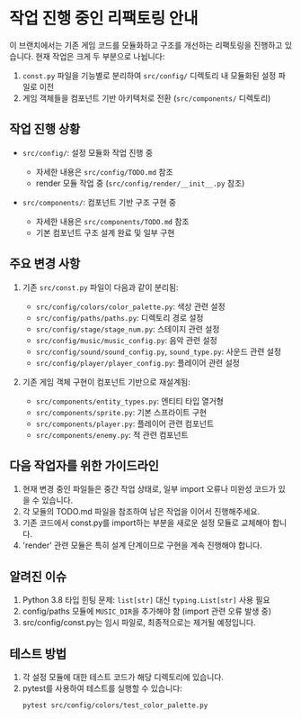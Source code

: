 # 작업 진행 중인 리팩토링 안내

이 브랜치에서는 기존 게임 코드를 모듈화하고 구조를 개선하는 리팩토링을 진행하고 있습니다.
현재 작업은 크게 두 부분으로 나뉩니다:

1. `const.py` 파일을 기능별로 분리하여 `src/config/` 디렉토리 내 모듈화된 설정 파일로 이전
2. 게임 객체들을 컴포넌트 기반 아키텍처로 전환 (`src/components/` 디렉토리)

## 작업 진행 상황

- `src/config/`: 설정 모듈화 작업 진행 중
  - 자세한 내용은 `src/config/TODO.md` 참조
  - render 모듈 작업 중 (`src/config/render/__init__.py` 참조)

- `src/components/`: 컴포넌트 기반 구조 구현 중
  - 자세한 내용은 `src/components/TODO.md` 참조
  - 기본 컴포넌트 구조 설계 완료 및 일부 구현

## 주요 변경 사항

1. 기존 `src/const.py` 파일이 다음과 같이 분리됨:
   - `src/config/colors/color_palette.py`: 색상 관련 설정
   - `src/config/paths/paths.py`: 디렉토리 경로 설정
   - `src/config/stage/stage_num.py`: 스테이지 관련 설정
   - `src/config/music/music_config.py`: 음악 관련 설정
   - `src/config/sound/sound_config.py`, `sound_type.py`: 사운드 관련 설정
   - `src/config/player/player_config.py`: 플레이어 관련 설정

2. 기존 게임 객체 구현이 컴포넌트 기반으로 재설계됨:
   - `src/components/entity_types.py`: 엔티티 타입 열거형
   - `src/components/sprite.py`: 기본 스프라이트 구현
   - `src/components/player.py`: 플레이어 관련 컴포넌트
   - `src/components/enemy.py`: 적 관련 컴포넌트

## 다음 작업자를 위한 가이드라인

1. 현재 변경 중인 파일들은 중간 작업 상태로, 일부 import 오류나 미완성 코드가 있을 수 있습니다.
2. 각 모듈의 TODO.md 파일을 참조하여 남은 작업을 이어서 진행해주세요.
3. 기존 코드에서 const.py를 import하는 부분을 새로운 설정 모듈로 교체해야 합니다.
4. 'render' 관련 모듈은 특히 설계 단계이므로 구현을 계속 진행해야 합니다.

## 알려진 이슈

1. Python 3.8 타입 힌팅 문제: `list[str]` 대신 `typing.List[str]` 사용 필요
2. config/paths 모듈에 `MUSIC_DIR`을 추가해야 함 (import 관련 오류 발생 중)
3. src/config/const.py는 임시 파일로, 최종적으로는 제거될 예정입니다.

## 테스트 방법

1. 각 설정 모듈에 대한 테스트 코드가 해당 디렉토리에 있습니다.
2. pytest를 사용하여 테스트를 실행할 수 있습니다:
   ```
   pytest src/config/colors/test_color_palette.py
   ``` 